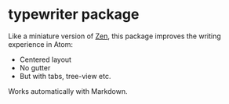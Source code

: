 # typewriter package

Like a miniature version of [Zen](https://atom.io/packages/zen), this package improves the writing experience in Atom:

* Centered layout
* No gutter
* But with tabs, tree-view etc.

Works automatically with Markdown.
